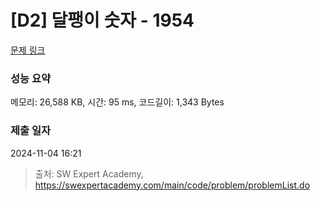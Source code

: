 # [D2] 달팽이 숫자 - 1954 

[문제 링크](https://swexpertacademy.com/main/code/problem/problemDetail.do?contestProbId=AV5PobmqAPoDFAUq) 

### 성능 요약

메모리: 26,588 KB, 시간: 95 ms, 코드길이: 1,343 Bytes

### 제출 일자

2024-11-04 16:21



> 출처: SW Expert Academy, https://swexpertacademy.com/main/code/problem/problemList.do